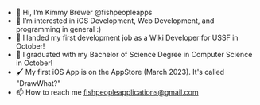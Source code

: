 - 👋 Hi, I’m Kimmy Brewer @fishpeopleapps
- 👀 I’m interested in iOS Development, Web Development, and programming in general :) 
- 🌱 I landed my first development job as a Wiki Developer for USSF in October!
- 💞️ I graduated with my Bachelor of Science Degree in Computer Science in October! 
- 🖌️ My first iOS App is on the AppStore (March 2023). It's called "DrawWhat?" 
- 📫 How to reach me fishpeopleapplications@gmail.com

<!---
fishpeopleapps/fishpeopleapps is a ✨ special ✨ repository because its `README.md` (this file) appears on your GitHub profile.
You can click the Preview link to take a look at your changes.
--->
